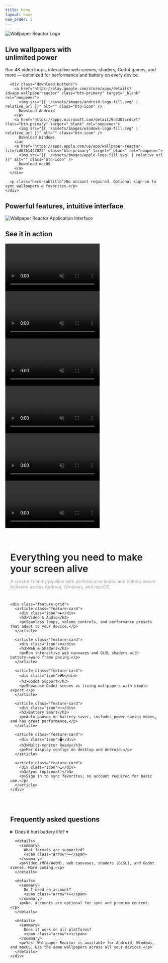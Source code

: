 ```yaml
---
title: Home
layout: home
nav_order: 1
---
```


<!-- Hero Section -->
<section class="hero-wrapper" markdown="0">
  <div class="hero-section">
    <div class="hero-content">
      <img src="{{ '/assets/images/logo.png' | relative_url }}" alt="Wallpaper Reactor Logo" class="hero-logo" />
      <h1>Live wallpapers with<br><span class="brand-accent">unlimited power</span></h1>
      <p class="tagline">Run 4K video loops, interactive web scenes, shaders, Godot games, and more — optimized for performance and battery on every device.</p>

      <div class="download-buttons">
        <a href="https://play.google.com/store/apps/details?id=app.wallpaperreactor" class="btn-primary" target="_blank" rel="noopener">
          <img src="{{ '/assets/images/android-logo-fill.svg' | relative_url }}" alt="" class="btn-icon" />
          Download Android
        </a>
        <a href="https://apps.microsoft.com/detail/9n4302crdqrl" class="btn-primary" target="_blank" rel="noopener">
          <img src="{{ '/assets/images/windows-logo-fill.svg' | relative_url }}" alt="" class="btn-icon" />
          Download Windows
        </a>
        <a href="https://apps.apple.com/us/app/wallpaper-reactor-lite/id6751447022" class="btn-primary" target="_blank" rel="noopener">
          <img src="{{ '/assets/images/apple-logo-fill.svg' | relative_url }}" alt="" class="btn-icon" />
          Download macOS
        </a>
      </div>

      <p class="hero-subtitle">No account required. Optional sign‑in to sync wallpapers & favorites.</p>
    </div>
  </div>
</section>

<!-- App Showcase Section -->
<section class="app-showcase-section" markdown="0">
  <div class="app-showcase-container">
    <h2 class="app-showcase-title">Powerful features, intuitive interface</h2>
    <div class="app-screenshot-wrapper">
      <img src="{{ '/assets/images/main-app-screenshot.webp' | relative_url }}" alt="Wallpaper Reactor Application Interface" class="app-screenshot" />
    </div>
  </div>
</section>

<!-- Video Showcase Section -->
<section class="video-showcase-section" markdown="0">
  <div class="video-overlay" id="videoOverlay"></div>
  <div class="video-showcase-container">
    <h2 class="video-showcase-title">See it in action</h2>
    <div class="video-grid">
      <div class="video-item">
        <video autoplay loop muted playsinline preload="metadata">
          <source src="{{ '/assets/videos/halo.mp4' | relative_url }}" type="video/mp4">
          Your browser does not support the video tag.
        </video>
      </div>
      <div class="video-item">
        <video autoplay loop muted playsinline preload="metadata">
          <source src="{{ '/assets/videos/star-citizen.mp4' | relative_url }}" type="video/mp4">
          Your browser does not support the video tag.
        </video>
      </div>
      <div class="video-item">
        <video autoplay loop muted playsinline preload="metadata">
          <source src="{{ '/assets/videos/synthwave.mp4' | relative_url }}" type="video/mp4">
          Your browser does not support the video tag.
        </video>
      </div>
      <div class="video-item">
        <video autoplay loop muted playsinline preload="metadata">
          <source src="{{ '/assets/videos/ps3.mp4' | relative_url }}" type="video/mp4">
          Your browser does not support the video tag.
        </video>
      </div>
      <div class="video-item video-item-mobile-hidden">
        <video autoplay loop muted playsinline preload="metadata">
          <source src="{{ '/assets/videos/jake.mp4' | relative_url }}" type="video/mp4">
          Your browser does not support the video tag.
        </video>
      </div>
      <div class="video-item video-item-mobile-hidden">
        <video autoplay loop muted playsinline preload="metadata">
          <source src="{{ '/assets/videos/f1.mp4' | relative_url }}" type="video/mp4">
          Your browser does not support the video tag.
        </video>
      </div>
    </div>
  </div>

</section>

<script src="{{ '/assets/js/media-expand.js' | relative_url }}"></script>

<!-- Features Section -->
<section id="features" style="padding: 2rem 0; max-width: 1280px; margin: 0 auto;" markdown="0">
  <div style="padding: 0 1rem;">
    <h2 style="font-size: 1.875rem; font-weight: 600; margin-bottom: 0.5rem;">Everything you need to make your screen alive</h2>
    <p style="color: #a3a3a3; max-width: 42rem; margin-bottom: 2.5rem;">A creator‑friendly pipeline with performance knobs and battery‑aware behavior across Android, Windows, and macOS.</p>

    <div class="feature-grid">
      <article class="feature-card">
        <div class="icon">▶︎</div>
        <h3>Video & Audio</h3>
        <p>Seamless loops, volume controls, and performance presets that adapt to your device.</p>
      </article>

      <article class="feature-card">
        <div class="icon">⌘</div>
        <h3>Web & Shaders</h3>
        <p>Run interactive web canvases and GLSL shaders with battery‑aware frame pacing.</p>
      </article>

      <article class="feature-card">
        <div class="icon">🎮</div>
        <h3>Godot Support</h3>
        <p>Showcase Godot scenes as living wallpapers with simple export.</p>
      </article>

      <article class="feature-card">
        <div class="icon">⚡</div>
        <h3>Battery Smart</h3>
        <p>Auto‑pauses on battery saver, includes power-saving mdoes, and has great performance.</p>
      </article>

      <article class="feature-card">
        <div class="icon">🖥️</div>
        <h3>Multi‑monitor Ready</h3>
        <p>Per‑display configs on desktop and Android.</p>
      </article>

      <article class="feature-card">
        <div class="icon">☁️</div>
        <h3>Sync (optional)</h3>
        <p>Sign in to sync favorites; no account required for basic use.</p>
      </article>
    </div>
  </div>
</section>

<!-- FAQ Section -->
<section id="faq" class="faq-section" markdown="0">
  <div style="padding: 0 1rem;">
    <h2>Frequently asked questions</h2>
    <div>
      <details>
        <summary>
          Does it hurt battery life?
          <span class="arrow">▾</span>
        </summary>
        <p>Wallpaper Reactor adapts to your device: it pauses on battery saver automatically, has power-saving modes, and is designed with battery life in mind.</p>
      </details>

      <details>
        <summary>
          What formats are supported?
          <span class="arrow">▾</span>
        </summary>
        <p>Video (MP4/WebM), web canvases, shaders (GLSL), and Godot scenes. More coming.</p>
      </details>

      <details>
        <summary>
          Do I need an account?
          <span class="arrow">▾</span>
        </summary>
        <p>No. Accounts are optional for sync and premium content.</p>
      </details>

      <details>
        <summary>
          Does it work on all platforms?
          <span class="arrow">▾</span>
        </summary>
        <p>Yes! Wallpaper Reactor is available for Android, Windows, and macOS. Use the same wallpapers across all your devices.</p>
      </details>
    </div>
  </div>
</section>
